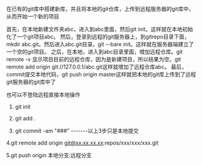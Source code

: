 

在已有的git库中搭建新库，并且将本地的git仓库，上传到远程服务器的git库中，从而开始一个新的项目

首先，在本地新建文件夹abc，进入到abc里面，然后git init。这样就在本地初始化了一个git项目abc。
然后，登录到远程的git服务器上，到gitrepo目录下面，mkdir abc.git。然后进入abc.git目录。git  --bare init。这样就在服务器端建立了一个空的git项目。
之后，在本地，进入到abc目录里面，增加远程仓库。git remote -v 显示项目目前的远程仓库，因为是新建项目，所以结果为空。git remote add origin git://127.0.0.1/abc.git这样就增加了远程仓库abc。
最后，commit提交本地代码，git push origin master这样就把本地的git库上传到了远程git服务器的git库中了

 

也可以不登陆远程直接本地操作

1. git init

2. git add .

3. git commit -am "###"      -------以上3步只是本地提交

4.git remote add origin git@xx.xx.xx.xx:repos/xxx/xxx/xxx.git

5.git push origin 本地分支:远程分支

